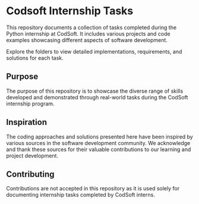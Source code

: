 # Codsoft Internship Tasks
This repository documents a collection of tasks completed during the Python internship at CodSoft. It includes various projects and code examples showcasing different aspects of software development.

Explore the folders to view detailed implementations, requirements, and solutions for each task. 

## Purpose

The purpose of this repository is to showcase the diverse range of skills developed and demonstrated through real-world tasks during the CodSoft internship program.

## Inspiration

The coding approaches and solutions presented here have been inspired by various sources in the software development community. We acknowledge and thank these sources for their valuable contributions to our learning and project development.

## Contributing

Contributions are not accepted in this repository as it is used solely for documenting internship tasks completed by CodSoft interns.

